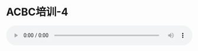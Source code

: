 # ACBC培训-4

<audio style="width: 100%;" preload="false" controls controlslist="nodownload"><source src="http://file.simai.life/audio/mp3/old/12156.mp3" type="audio/mpeg">Your browser does not support the audio element.</audio>


